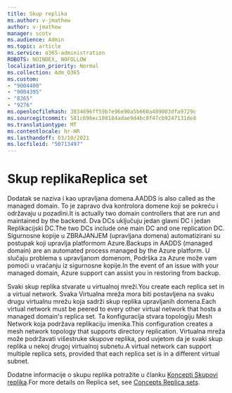 ```yaml
---
title: Skup replika
ms.author: v-jmathew
author: v-jmathew
manager: scotv
ms.audience: Admin
ms.topic: article
ms.service: o365-administration
ROBOTS: NOINDEX, NOFOLLOW
localization_priority: Normal
ms.collection: Adm_O365
ms.custom:
- "9004400"
- "9004395"
- "8265"
- "9276"
ms.openlocfilehash: 3834696ff59b7e96e90a5b660a489003dfa9729c
ms.sourcegitcommit: 581c696ec108184adae9d4bc8f47cb9247131de8
ms.translationtype: MT
ms.contentlocale: hr-HR
ms.lasthandoff: 03/10/2021
ms.locfileid: "50713497"
---
```

# <a name="replica-set"></a><span data-ttu-id="09380-102">Skup replika</span><span class="sxs-lookup"><span data-stu-id="09380-102">Replica set</span></span>

<span data-ttu-id="09380-103">Dodatak se naziva i kao upravljana domena.</span><span class="sxs-lookup"><span data-stu-id="09380-103">AADDS is also called as the managed domain.</span></span> <span data-ttu-id="09380-104">To je zapravo dva kontrolora domene koji se pokreću i održavaju u pozadini.</span><span class="sxs-lookup"><span data-stu-id="09380-104">It is actually two domain controllers that are run and maintained by the backend.</span></span> <span data-ttu-id="09380-105">Dva DCs uključuju jedan glavni DC i jedan Replikacijski DC.</span><span class="sxs-lookup"><span data-stu-id="09380-105">The two DCs include one main DC and one replication DC.</span></span> <span data-ttu-id="09380-106">Sigurnosne kopije u ZBRAJANJEM (upravljana domena) automatizirani su postupak koji upravlja platformom Azure.</span><span class="sxs-lookup"><span data-stu-id="09380-106">Backups in AADDS (managed domain) are an automated process managed by the Azure platform.</span></span> <span data-ttu-id="09380-107">U slučaju problema s upravljanom domenom, Podrška za Azure može vam pomoći u vraćanju iz sigurnosne kopije.</span><span class="sxs-lookup"><span data-stu-id="09380-107">In the event of an issue with your managed domain, Azure support can assist you in restoring from backup.</span></span>

<span data-ttu-id="09380-108">Svaki skup replika stvarate u virtualnoj mreži.</span><span class="sxs-lookup"><span data-stu-id="09380-108">You create each replica set in a virtual network.</span></span> <span data-ttu-id="09380-109">Svaka Virtualna mreža mora biti postavljena na svaku drugu virtualnu mrežu koja sadrži skup replika upravljanih domena.</span><span class="sxs-lookup"><span data-stu-id="09380-109">Each virtual network must be peered to every other virtual network that hosts a managed domain's replica set.</span></span> <span data-ttu-id="09380-110">Ta konfiguracija stvara topologiju Mesh Network koja podržava replikaciju imenika.</span><span class="sxs-lookup"><span data-stu-id="09380-110">This configuration creates a mesh network topology that supports directory replication.</span></span> <span data-ttu-id="09380-111">Virtualna mreža može podržavati višestruke skupove replika, pod uvjetom da je svaki skup replika u nekoj drugoj virtualnoj subnetu.</span><span class="sxs-lookup"><span data-stu-id="09380-111">A virtual network can support multiple replica sets, provided that each replica set is in a different virtual subnet.</span></span>

<span data-ttu-id="09380-112">Dodatne informacije o skupu replika potražite u članku [Koncepti Skupovi replika](https://docs.microsoft.com/azure/active-directory-domain-services/concepts-replica-sets).</span><span class="sxs-lookup"><span data-stu-id="09380-112">For more details on Replica set, see [Concepts Replica sets](https://docs.microsoft.com/azure/active-directory-domain-services/concepts-replica-sets).</span></span>
